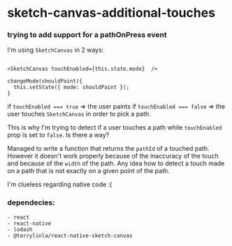 # sketch-canvas-additional-touches
### trying to add support for a pathOnPress event

I'm using `SketchCanvas` in 2 ways:
```

<SketchCanvas touchEnabled={this.state.mode}  />

changeMode(shouldPaint){
  this.setState({ mode: shouldPaint });
}
```
if `touchEnabled === true` => the user paints
if `touchEnabled === false` => the user touches `SketchCanvas` in order to pick a path.
 
This is why I'm trying to detect if a user touches a path while `touchEnabled` prop is set to `false`.
Is there a way?

Managed to write a function that returns the `pathId` of a touched path.
However it doesn't work properly because of the inaccuracy of the touch and because of the `width` of the path.
Any idea how to detect a touch made on a path that is not exactly on a given point of the path.

I'm clueless regarding native code :(

### dependecies:
    - react
    - react-native
    - lodash
    - @terrylinla/react-native-sketch-canvas
